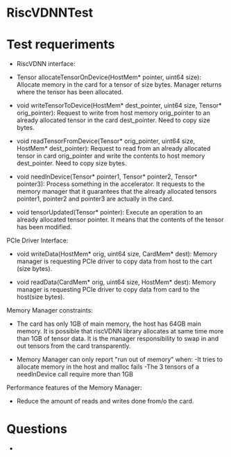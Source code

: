 # RiscVDNNTest

# Test requeriments

- RiscVDNN interface:

 - Tensor allocateTensorOnDevice(HostMem* pointer, uint64 size): Allocate memory in the card for a tensor of size bytes. Manager returns where the tensor has been allocated.

 - void writeTensorToDevice(HostMem* dest_pointer, uint64 size, Tensor* orig_pointer): Request to write from host memory orig_pointer to an already allocated tensor in the card dest_pointer. Need to copy size bytes.

 - void readTensorFromDevice(Tensor* orig_pointer, uint64 size, HostMem* dest_pointer): Request to read from an already allocated tensor in card orig_pointer and write the contents to host memory dest_pointer. Need to copy size bytes.

 - void needInDevice(Tensor* pointer1, Tensor* pointer2, Tensor* pointer3): Process something in the accelerator. It requests to the memory manager that it guarantees that the already allocated tensors pointer1, pointer2 and pointer3 are actually in the card.

 - void tensorUpdated(Tensor* pointer): Execute an operation to an already allocated tensor pointer. It means that the contents of the tensor has been modified.


PCIe Driver Interface:

 - void writeData(HostMem* orig, uint64 size, CardMem* dest): Memory manager is requesting PCIe driver to copy data from host to the cart (size bytes).

 - void readData(CardMem* orig, uint64 size, HostMem* dest): Memory manager is requesting PCIe driver to copy data from card to the host(size bytes).


Memory Manager constraints:

 - The card has only 1GB of main memory, the host has 64GB main memory. It is possible that riscVDNN library allocates at same time more than 1GB of tensor data. It is the manager responsibility to swap in and out tensors from the card transparently.

 - Memory Manager can only report "run out of memory" when:
	-It tries to allocate memory in the host and malloc fails
	-The 3 tensors of a needInDevice call require more than 1GB


Performance features of the Memory Manager:

 - Reduce the amount of reads and writes done from/o the card.


# Questions

 - 
